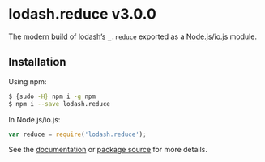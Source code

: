 # lodash.reduce v3.0.0

The [modern build](https://github.com/lodash/lodash/wiki/Build-Differences) of [lodash’s](https://lodash.com/) `_.reduce` exported as a [Node.js](http://nodejs.org/)/[io.js](https://iojs.org/) module.

## Installation

Using npm:

```bash
$ {sudo -H} npm i -g npm
$ npm i --save lodash.reduce
```

In Node.js/io.js:

```js
var reduce = require('lodash.reduce');
```

See the [documentation](https://lodash.com/docs#reduce) or [package source](https://github.com/lodash/lodash/blob/3.0.0-npm-packages/lodash.reduce) for more details.
